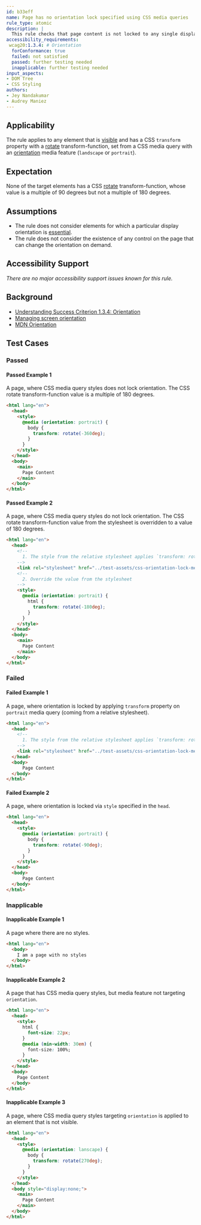 ```yaml
---
id: b33eff
name: Page has no orientation lock specified using CSS media queries
rule_type: atomic
description: |
  This rule checks that page content is not locked to any single display orientation using CSS media queries.
accessibility_requirements:
 wcag20:1.3.4: # Orientation
  forConformance: true
  failed: not satisfied
  passed: further testing needed
  inapplicable: further testing needed
input_aspects:
- DOM Tree
- CSS Styling
authors:
- Jey Nandakumar
- Audrey Maniez
---
```


## Applicability

The rule applies to any element that is [visible](#visible) and has a CSS `transform` property with a [rotate](https://drafts.csswg.org/css-transforms/#funcdef-transform-rotate) transform-function, set from a CSS media query with an [orientation](https://drafts.csswg.org/mediaqueries-3/#orientation) media feature (`landscape` or `portrait`).

## Expectation

None of the target elements has a CSS [rotate](https://drafts.csswg.org/css-transforms/#funcdef-transform-rotate) transform-function, whose value is a multiple of 90 degrees but not a multiple of 180 degrees.

## Assumptions

- The rule does not consider elements for which a particular display orientation is [essential](https://www.w3.org/TR/WCAG21/#dfn-essential).
- The rule does not consider the existence of any control on the page that can change the orientation on demand.

## Accessibility Support

*There are no major accessibility support issues known for this rule.*

## Background

- [Understanding Success Criterion 1.3.4: Orientation](https://www.w3.org/WAI/WCAG21/Understanding/orientation.html)
- [Managing screen orientation](https://developer.mozilla.org/en-US/docs/Web/API/CSS_Object_Model/Managing_screen_orientation)
- [MDN Orientation](https://developer.mozilla.org/en-US/docs/Web/CSS/@media/orientation)

## Test Cases

### Passed

#### Passed Example 1

A page, where CSS media query styles does not lock orientation. The CSS rotate transform-function value is a multiple of 180 degrees.

```html
<html lang="en">
  <head>
    <style>
      @media (orientation: portrait) {
        body {
          transform: rotate(-360deg);
        }
      }
    </style>
  </head>
  <body>
    <main>
      Page Content
    </main>
  </body>
</html>
```

#### Passed Example 2

A page, where CSS media query styles do not lock orientation. The CSS rotate transform-function value from the stylesheet is overridden to a value of 180 degrees.

```html
<html lang="en">
  <head>
    <!--
      1. The style from the relative stylesheet applies `transform: rotate(90deg)`
    -->
    <link rel="stylesheet" href="../test-assets/css-orientation-lock-media-queries-b33eff/html-css-lock.css">
    <!--
      2. Override the value from the stylesheet
    -->
    <style>
      @media (orientation: portrait) {
        html {
          transform: rotate(-180deg);
        }
      }
    </style>
  </head>
  <body>
    <main>
      Page Content
    </main>
  </body>
</html>
```

### Failed

#### Failed Example 1

A page, where orientation is locked by applying `transform` property on `portrait` media query (coming from a relative stylesheet).

```html
<html lang="en">
  <head>
    <!--
      1. The style from the relative stylesheet applies `transform: rotate(90deg)`
    -->
    <link rel="stylesheet" href="../test-assets/css-orientation-lock-media-queries-b33eff/html-css-lock.css">
  </head>
  <body>
      Page Content
  </body>
</html>
```

#### Failed Example 2

A page, where orientation is locked via `style` specified in the `head`.

```html
<html lang="en">
  <head>
    <style>
      @media (orientation: portrait) {
        body {
          transform: rotate(-90deg);
        }
      }
    </style>
  </head>
  <body>
      Page Content
  </body>
</html>
```

### Inapplicable

#### Inapplicable Example 1

A page where there are no styles.

```html
<html lang="en">
  <body>
    I am a page with no styles
  </body>
</html>
```

#### Inapplicable Example 2

A page that has CSS media query styles, but media feature not targeting `orientation`.

```html
<html lang="en">
  <head>
    <style>
      html {
        font-size: 22px;
      }
      @media (min-width: 30em) { 
        font-size: 100%;
      }
    </style>
  </head>
  <body>
    Page Content
  </body>
</html>
```

#### Inapplicable Example 3

A page, where CSS media query styles targeting `orientation` is applied to an element that is not visible.

```html
<html lang="en">
  <head>
    <style>
      @media (orientation: lanscape) {
        body {
          transform: rotate(270deg);
        }
      }
    </style>
  </head>
  <body style="display:none;">
    <main>
      Page Content
    </main>
  </body>
</html>
```
